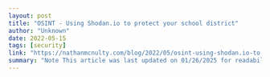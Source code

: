 ```yaml
---
layout: post
title: "OSINT - Using Shodan.io to protect your school district"
author: "Unknown"
date: 2022-05-15
tags: [security]
link: "https://nathanmcnulty.com/blog/2022/05/osint-using-shodan.io-to-protect-your-school-district/"
summary: "Note This article was last updated on 01/26/2025 for readability and updated URLs. Unfortunately, images were not able to be restored from a previous hosting provider :("
---
```

